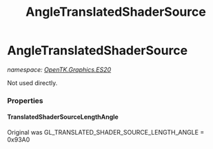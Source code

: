 ﻿---
title: AngleTranslatedShaderSource
---

# AngleTranslatedShaderSource
_namespace: [OpenTK.Graphics.ES20](N-OpenTK.Graphics.ES20.html)_

Not used directly.



### Properties

#### TranslatedShaderSourceLengthAngle
Original was GL_TRANSLATED_SHADER_SOURCE_LENGTH_ANGLE = 0x93A0

